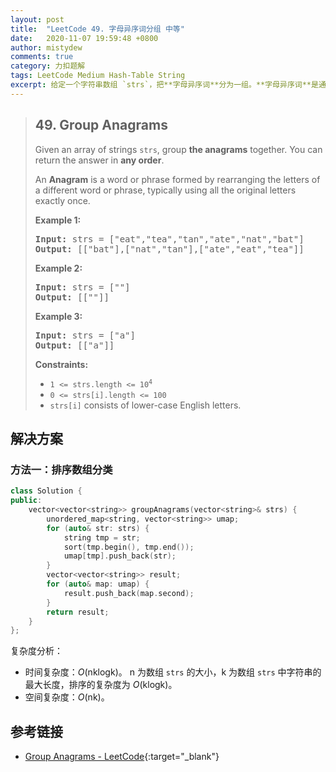 ```yaml
---
layout: post
title:  "LeetCode 49. 字母异序词分组 中等"
date:   2020-11-07 19:59:48 +0800
author: mistydew
comments: true
category: 力扣题解
tags: LeetCode Medium Hash-Table String
excerpt: 给定一个字符串数组 `strs`，把**字母异序词**分为一组。**字母异序词**是通过重排不同单词或短语的字母形成的单词或短语，通常只使用所有原始字母一次。
---
```

> ## 49. Group Anagrams
> 
> Given an array of strings `strs`, group **the anagrams** together. You can return the answer in **any order**.
> 
> An **Anagram** is a word or phrase formed by rearranging the letters of a different word or phrase, typically using all the original letters exactly once.
> 
> **Example 1:**
> 
> <pre>
> <strong>Input:</strong> strs = ["eat","tea","tan","ate","nat","bat"]
> <strong>Output:</strong> [["bat"],["nat","tan"],["ate","eat","tea"]]
> </pre>
> 
> **Example 2:**
> 
> <pre>
> <strong>Input:</strong> strs = [""]
> <strong>Output:</strong> [[""]]
> </pre>
> 
> **Example 3:**
> 
> <pre>
> <strong>Input:</strong> strs = ["a"]
> <strong>Output:</strong> [["a"]]
> </pre>
> 
> **Constraints:**
> 
> * <code>1 <= strs.length <= 10<sup>4</sup></code>
> * `0 <= strs[i].length <= 100`
> * `strs[i]` consists of lower-case English letters.

## 解决方案

### 方法一：排序数组分类

```cpp
class Solution {
public:
    vector<vector<string>> groupAnagrams(vector<string>& strs) {
        unordered_map<string, vector<string>> umap;
        for (auto& str: strs) {
            string tmp = str;
            sort(tmp.begin(), tmp.end());
            umap[tmp].push_back(str);
        }
        vector<vector<string>> result;
        for (auto& map: umap) {
            result.push_back(map.second);
        }
        return result;
    }
};
```

复杂度分析：
* 时间复杂度：*O*(nklogk)。
  n 为数组 `strs` 的大小，k 为数组 `strs` 中字符串的最大长度，排序的复杂度为 *O*(klogk)。
* 空间复杂度：*O*(nk)。

## 参考链接

* [Group Anagrams - LeetCode](https://leetcode.com/problems/group-anagrams/){:target="_blank"}
